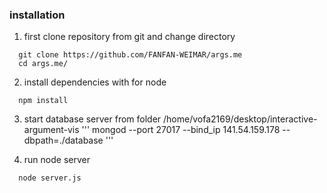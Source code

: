 ### installation

1.  first clone repository from git and change directory

```
  git clone https://github.com/FANFAN-WEIMAR/args.me
  cd args.me/
```


2.  install dependencies with for node
```
  npm install
```

3. start database server from folder /home/vofa2169/desktop/interactive-argument-vis
'''
  mongod --port 27017 --bind_ip 141.54.159.178 --dbpath=./database
'''

4.  run node server
```
  node server.js
```


